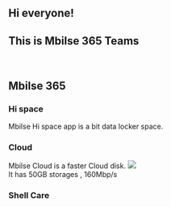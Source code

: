 ## Hi everyone!
## This is Mbilse 365 Teams
<br />

## Mbilse 365

### Hi space

Mbilse Hi space app is a bit data locker space.

### Cloud

Mbilse Cloud is a faster Cloud disk.
<img src="https://mbilse.github.io/images/cloud.png"></img>
<br />
It has 50GB storages , 160Mbp/s

### Shell Care

